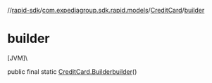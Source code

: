 //[rapid-sdk](../../../index.md)/[com.expediagroup.sdk.rapid.models](../index.md)/[CreditCard](index.md)/[builder](builder.md)

# builder

[JVM]\

public final static [CreditCard.Builder](-builder/index.md)[builder](builder.md)()
